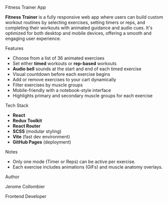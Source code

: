 Fitness Trainer App

**Fitness Trainer** is a fully responsive web app where users can build custom workout routines by selecting exercises, setting timers or reps, and completing their workouts with animated guidance and audio cues. It's optimized for both desktop and mobile devices, offering a smooth and engaging user experience.

Features

- Choose from a list of 36 animated exercises
- Set either **timed** workouts or **rep-based** workouts
- **Audio bell** sounds at the start and end of each timed exercise
- Visual countdown before each exercise begins
- Add or remove exercises to your cart dynamically
- Filter exercises by muscle groups
- Mobile-friendly with a notebook-style interface
- Highlights primary and secondary muscle groups for each exercise

Tech Stack

- **React**
- **Redux Toolkit**
- **React Router**
- **SCSS** (modular styling)
- **Vite** (fast dev environment)
- **GitHub Pages** (deployment)

Notes

- Only one mode (Timer or Reps) can be active per exercise.
- Each exercise includes animations (GIFs) and muscle anatomy overlays.

Author

Jerome Collombier

Frontend Developer

